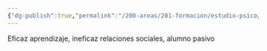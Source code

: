 ```yaml
---
{"dg-publish":true,"permalink":"/200-areas/201-formacion/estudio-psico/liderazgo-autoritario/","dgPassFrontmatter":true}
---
```


Eficaz aprendizaje, ineficaz relaciones sociales, alumno pasivo